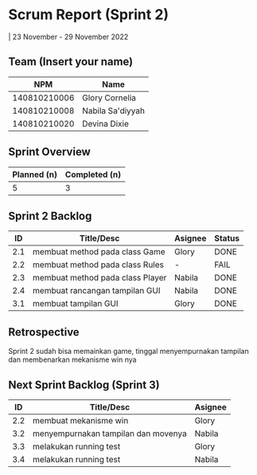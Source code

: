 # Scrum Report (Sprint 2)
| 23 November - 29 November 2022

## Team (Insert your name)
| NPM           | Name             |
| ------------- |------------------|
| 140810210006  | Glory Cornelia   |
| 140810210008  | Nabila Sa'diyyah |
| 140810210020  | Devina Dixie     |

## Sprint Overview
| Planned (n)   | Completed (n) |
| ------------- |-------------- |
| 5             | 3             |

## Sprint 2 Backlog

| ID  | Title/Desc                                 | Asignee | Status |
| --- | ------------------------------------------ | ------- | ------ |
| 2.1 | membuat method pada class Game             | Glory   | DONE   |
| 2.2 | membuat method pada class Rules            | -       | FAIL   |
| 2.3 | membuat method pada class Player           | Nabila  | DONE   |
| 2.4 | membuat rancangan tampilan GUI             | Nabila  | DONE   |
| 3.1 | membuat tampilan GUI                       | Glory   | DONE   |

## Retrospective 

Sprint 2 sudah bisa memainkan game, tinggal menyempurnakan tampilan dan membenarkan mekanisme win nya

## Next Sprint Backlog (Sprint 3)
| ID  | Title/Desc                                 | Asignee | 
| --- | ------------------------------------------ | ------- | 
| 2.2 | membuat mekanisme win                      | Glory   |
| 3.2 | menyempurnakan tampilan dan movenya        | Nabila  |
| 3.3 | melakukan running test                     | Glory   |
| 3.4 | melakukan running test                     | Nabila  |
